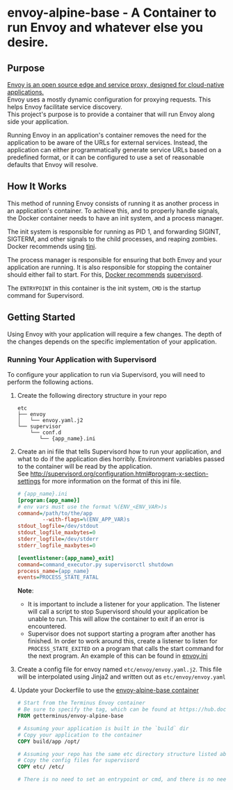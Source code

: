 # envoy-alpine-base - A Container to run Envoy and whatever else you desire.

Purpose
---
[Envoy is an open source edge and service proxy, designed for cloud-native applications.](https://www.envoyproxy.io/)<br/>
Envoy uses a mostly dynamic configuration for proxying requests. This helps Envoy facilitate service discovery.<br/>
This project's purpose is to provide a container that will run Envoy along side your application.

Running Envoy in an application's container removes the need for the application to be aware of the URLs for external services. Instead, the application can either programmatically generate service URLs based on a predefined format, or it can be configured to use a set of reasonable defaults that Envoy will resolve.

How It Works
---
This method of running Envoy consists of running it as another process in an application's container. To achieve this, and to properly handle signals, the Docker container needs to have an init system, and a process manager.

The init system is responsible for running as PID 1, and forwarding SIGINT, SIGTERM, and other signals to the child processes, and reaping zombies. Docker recommends using [tini](https://github.com/krallin/tini).

The process manager is responsible for ensuring that both Envoy and your application are running. It is also responsible for stopping the container should either fail to start. For this, [Docker recommends](https://docs.docker.com/config/containers/multi-service_container/) [supervisord](http://supervisord.org/).

The `ENTRYPOINT` in this container is the init system, `CMD` is the startup command for Supervisord.

Getting Started
---
Using Envoy with your application will require a few changes. The depth of the changes depends on the specific implementation of your application.

### Running Your Application with Supervisord
To configure your application to run via Supervisord, you will need to perform the following actions.

1. Create the following directory structure in your repo
    ```
    etc
    ├── envoy
    │   └── envoy.yaml.j2
    └── supervisor
        └── conf.d
           └── {app_name}.ini
    ```

2. Create an ini file that tells Supervisord how to run your application, and what to do if the application dies horribly. Environment variables passed to the container will be read by the application.</br>
See http://supervisord.org/configuration.html#program-x-section-settings for more information on the format of this ini file.
    ``` ini
    # {app_name}.ini
    [program:{app_name}]
    # env vars must use the format %(ENV_<ENV_VAR>)s
    command=/path/to/the/app
            --with-flags=%(ENV_APP_VAR)s
    stdout_logfile=/dev/stdout
    stdout_logfile_maxbytes=0
    stderr_logfile=/dev/stderr
    stderr_logfile_maxbytes=0

    [eventlistener:{app_name}_exit]
    command=command_executor.py supervisorctl shutdown
    process_name={app_name}
    events=PROCESS_STATE_FATAL
    ```
    **Note**:
    * It is important to include a listener for your application. The listener will call a script to stop Supervisord should your application be unable to run. This will allow the container to exit if an error is encountered.
    * Supervisor does not support starting a program after another has finished. In order to work around this, create a listener to listen for `PROCESS_STATE_EXITED` on a program that calls the start command for the next program. An example of this can be found in [envoy.ini](etc/supervisor/conf.d/envoy.ini)

3. Create a config file for envoy named `etc/envoy/envoy.yaml.j2`. This file will be interpolated using Jinja2 and written out as `etc/envoy/envoy.yaml`

4. Update your Dockerfile to use the [envoy-alpine-base container](https://hub.docker.com/r/getterminus/envoy-alpine-base/)
    ``` Dockerfile
    # Start from the Terminus Envoy container
    # Be sure to specify the tag, which can be found at https://hub.docker.com/r/getterminus/envoy-alpine-base/
    FROM getterminus/envoy-alpine-base

    # Assuming your application is built in the `build` dir
    # Copy your application to the container
    COPY build/app /opt/

    # Assuming your repo has the same etc directory structure listed above
    # Copy the config files for supervisord
    COPY etc/ /etc/

    # There is no need to set an entrypoint or cmd, and there is no need for a startup script
    ```
